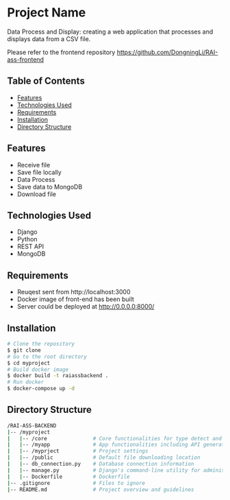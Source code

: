 # Project Name

Data Process and Display: creating a web application that processes and displays data from a CSV file.

Please refer to the frontend repository https://github.com/DongningLi/RAI-ass-frontend

## Table of Contents

- [Features](#features)
- [Technologies Used](#technologies-used)
- [Requirements](#Requirements)
- [Installation](#installation)
- [Directory Structure](#Directory-structure)

## Features

- Receive file
- Save file locally
- Data Process
- Save data to MongoDB
- Download file

## Technologies Used

- Django
- Python
- REST API
- MongoDB

## Requirements

- Reuqest sent from http://localhost:3000
- Docker image of front-end has been built
- Server could be deployed at http://0.0.0.0:8000/

## Installation

```bash
# Clone the repository
$ git clone
# Go to the root directory
$ cd myproject
# Build docker image
$ docker build -t raiassbackend .
# Run docker
$ docker-compose up -d
```

## Directory Structure

```bash
/RAI-ASS-BACKEND
|-- /myproject
|   |-- /core               # Core functionalities for type detect and infer
|   |-- /myapp              # App functionalities including API generation
|   |-- /myprject           # Project settings
|   |-- /public             # Default file downloading location
|   |-- db_connection.py    # Database connection information
|   |-- manage.py           # Django's command-line utility for administrative tasks
|   |-- Dockerfile          # Dockerfile
|-- .gitignore              # Files to ignore
|-- README.md               # Project overview and guidelines
```

